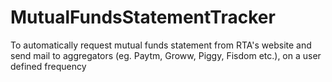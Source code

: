 # MutualFundsStatementTracker
To automatically request mutual funds statement from RTA's website and send mail to aggregators (eg. Paytm, Groww, Piggy, Fisdom etc.), on a user defined frequency

